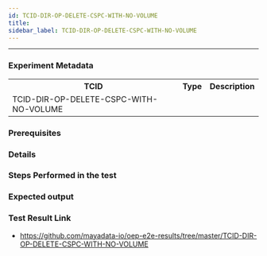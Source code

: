 ```yaml
---
id: TCID-DIR-OP-DELETE-CSPC-WITH-NO-VOLUME
title: 
sidebar_label: TCID-DIR-OP-DELETE-CSPC-WITH-NO-VOLUME
---
```

------

### Experiment Metadata

<table>
  <tr>
    <th> TCID </th>
    <th> Type </th>
    <th> Description </th>
  </tr>
  <tr>
    <td>TCID-DIR-OP-DELETE-CSPC-WITH-NO-VOLUME
</td>
    <td></td>
    <td></td>
  </tr>
</table>

### Prerequisites


### Details


### Steps Performed in the test



### Expected output


### Test Result Link

- https://github.com/mayadata-io/oep-e2e-results/tree/master/TCID-DIR-OP-DELETE-CSPC-WITH-NO-VOLUME
